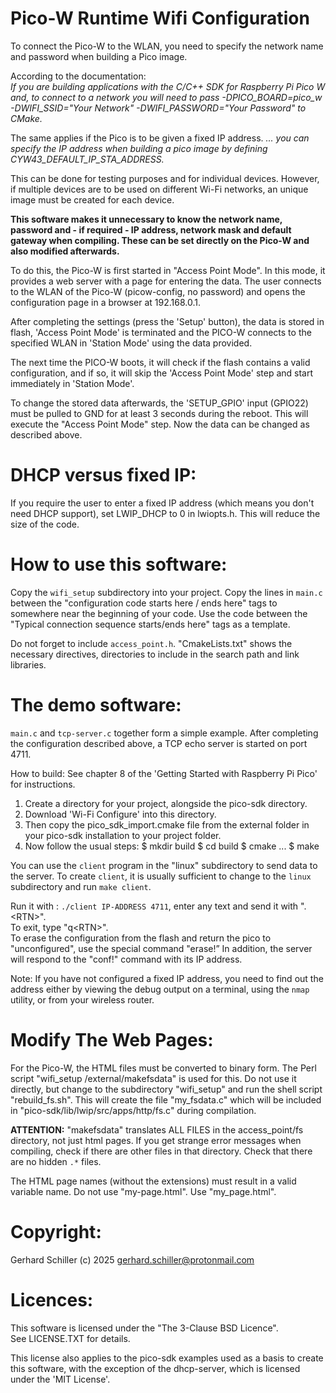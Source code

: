 ﻿
# Pico-W Runtime Wifi Configuration

To connect the Pico-W to the WLAN, you need to specify the network name and password when building a Pico image.

According to the documentation:<br>
*If you are building applications with the C/C++ SDK for Raspberry Pi Pico W and, to connect to a network you will need to pass -DPICO_BOARD=pico_w -DWIFI_SSID="Your Network" -DWIFI_PASSWORD="Your Password" to CMake.*

The same applies if the Pico is to be given a fixed IP address.
*... you can specify the IP address when building a pico image by defining CYW43_DEFAULT_IP_STA_ADDRESS.*

This can be done for testing purposes and for individual devices.
However, if multiple devices are to be used on different Wi-Fi networks, an unique image must be created for each device.


**This software makes it unnecessary to know the network name, password and - if required - IP address, network mask and default gateway when compiling. These can be set directly on the Pico-W and also modified afterwards.**

To do this, the Pico-W is first started in "Access Point Mode". In this mode, it provides a web server with a page for entering the data. The user connects to the WLAN of the Pico-W (picow-config, no password) and opens the configuration page in a browser at 192.168.0.1.

After completing the settings (press the 'Setup' button), the data is stored in flash, 'Access Point Mode' is terminated and the PICO-W connects to the specified WLAN in 'Station Mode' using the data provided.

The next time the PICO-W boots, it will check if the flash contains a valid configuration, and if so, it will skip the 'Access Point Mode' step and start immediately in 'Station Mode'.

To change the stored data afterwards, the 'SETUP_GPIO' input (GPIO22) must be pulled to GND for at least 3 seconds during the reboot. This will execute the "Access Point Mode" step. Now the data can be changed as described above.

# DHCP versus fixed IP:
If you require the user to enter a fixed IP address (which means you don't need DHCP support), set LWIP_DHCP to 0 in lwiopts.h. This will reduce the size of the code.

# How to use this software:
Copy the `wifi_setup` subdirectory into your project.
Copy the lines in `main.c` between the "configuration code starts here / ends here" tags to somewhere near the beginning of your code.
Use the code between the "Typical connection sequence starts/ends here" tags as a template.

Do not forget to include `access_point.h`.
"CmakeLists.txt" shows the necessary directives, directories to include in the search path and link libraries.

# The demo software:
`main.c` and `tcp-server.c` together form a simple example. After completing the configuration described above, a TCP echo server is started on port 4711.

How to build:
See chapter 8 of the 'Getting Started with Raspberry Pi Pico' for instructions.

1. Create a directory for your project, alongside the pico-sdk directory.
2. Download 'Wi-Fi Configure' into this directory.
3. Then copy the pico_sdk_import.cmake file from the external folder in your pico-sdk installation to your project folder.
4. Now follow the usual steps:
$ mkdir build
$ cd build
$ cmake ...
$ make

You can use the `client` program in the "linux" subdirectory to send data to the server.
To create `client`, it is usually sufficient to change to the `linux` subdirectory and run `make client`.

Run it with : `./client IP-ADDRESS 4711`, enter any text and send it with ".<RTN\>".<br>
To exit, type "q<RTN\>".<br>
To erase the configuration from the flash and return the pico to "unconfigured", use the special command "erase!”
In addition, the server will respond to the "conf!" command with its IP address.

Note: If you have not configured a fixed IP address, you need to find out the address either by viewing the debug output on a terminal, using the `nmap` utility, or from your wireless router.<br>

# Modify The Web Pages:
For the Pico-W, the HTML files must be converted to binary form. The Perl script "wifi_setup /external/makefsdata" is used for this. Do not use it directly, but change to the subdirectory "wifi_setup" and run the shell script "rebuild_fs.sh".
This will create the file "my_fsdata.c" which will be included in "pico-sdk/lib/lwip/src/apps/http/fs.c" during compilation.

**ATTENTION:**
"makefsdata" translates ALL FILES in the access_point/fs directory, not just html pages. If you get strange error messages when compiling, check if there are other files in that directory. Check that there are no hidden `.*` files.

The HTML page names (without the extensions) must result in a valid variable name. Do not use "my-page.html". Use "my_page.html".

# Copyright:
Gerhard Schiller (c) 2025 gerhard.schiller@protonmail.com

# Licences:
This software is licensed under the "The 3-Clause BSD Licence".<br>
See LICENSE.TXT for details.

This license also applies to the pico-sdk examples used as a basis to create this software, with the exception of the dhcp-server, which is licensed under the 'MIT License'.

